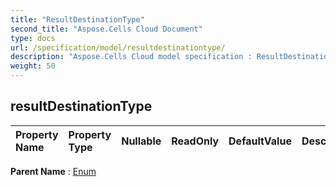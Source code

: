 ```yaml
---
title: "ResultDestinationType"
second_title: "Aspose.Cells Cloud Document"
type: docs
url: /specification/model/resultdestinationtype/
description: "Aspose.Cells Cloud model specification : ResultDestinationType. Effortlessly handle Excel and other spreadsheet documents with features like opening, generating, editing, splitting, merging, comparing, and converting."
weight: 50
---
```


## **resultDestinationType**

 

| Property Name | Property Type | Nullable |  ReadOnly | DefaultValue | Description | 
| :- | :- | :- |:- |  :- | :- |

**Parent Name** : [Enum](enum)

